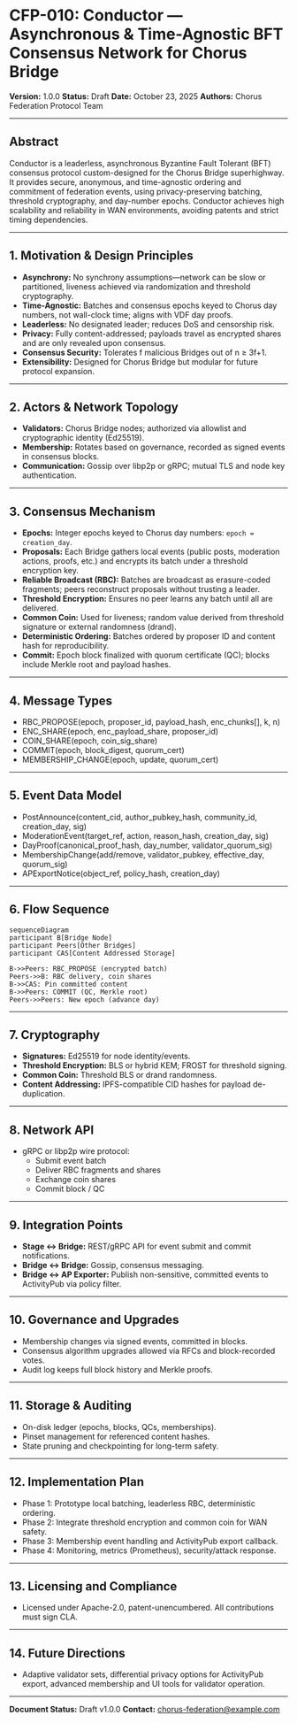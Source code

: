 # CFP-010: Conductor — Asynchronous & Time-Agnostic BFT Consensus Network for Chorus Bridge

**Version:** 1.0.0
**Status:** Draft
**Date:** October 23, 2025
**Authors:** Chorus Federation Protocol Team

---

## Abstract
Conductor is a leaderless, asynchronous Byzantine Fault Tolerant (BFT) consensus protocol custom-designed for the Chorus Bridge superhighway. It provides secure, anonymous, and time-agnostic ordering and commitment of federation events, using privacy-preserving batching, threshold cryptography, and day-number epochs. Conductor achieves high scalability and reliability in WAN environments, avoiding patents and strict timing dependencies.

---

## 1. Motivation & Design Principles

- **Asynchrony:** No synchrony assumptions—network can be slow or partitioned, liveness achieved via randomization and threshold cryptography.
- **Time-Agnostic:** Batches and consensus epochs keyed to Chorus day numbers, not wall-clock time; aligns with VDF day proofs.
- **Leaderless:** No designated leader; reduces DoS and censorship risk.
- **Privacy:** Fully content-addressed; payloads travel as encrypted shares and are only revealed upon consensus.
- **Consensus Security:** Tolerates f malicious Bridges out of n ≥ 3f+1.
- **Extensibility:** Designed for Chorus Bridge but modular for future protocol expansion.

---

## 2. Actors & Network Topology
- **Validators:** Chorus Bridge nodes; authorized via allowlist and cryptographic identity (Ed25519).
- **Membership:** Rotates based on governance, recorded as signed events in consensus blocks.
- **Communication:** Gossip over libp2p or gRPC; mutual TLS and node key authentication.

---

## 3. Consensus Mechanism
- **Epochs:** Integer epochs keyed to Chorus day numbers: `epoch = creation_day`.
- **Proposals:** Each Bridge gathers local events (public posts, moderation actions, proofs, etc.) and encrypts its batch under a threshold encryption key.
- **Reliable Broadcast (RBC):** Batches are broadcast as erasure-coded fragments; peers reconstruct proposals without trusting a leader.
- **Threshold Encryption:** Ensures no peer learns any batch until all are delivered.
- **Common Coin:** Used for liveness; random value derived from threshold signature or external randomness (drand).
- **Deterministic Ordering:** Batches ordered by proposer ID and content hash for reproducibility.
- **Commit:** Epoch block finalized with quorum certificate (QC); blocks include Merkle root and payload hashes.

---

## 4. Message Types
- RBC_PROPOSE(epoch, proposer_id, payload_hash, enc_chunks[], k, n)
- ENC_SHARE(epoch, enc_payload_share, proposer_id)
- COIN_SHARE(epoch, coin_sig_share)
- COMMIT(epoch, block_digest, quorum_cert)
- MEMBERSHIP_CHANGE(epoch, update, quorum_cert)

---

## 5. Event Data Model
- PostAnnounce(content_cid, author_pubkey_hash, community_id, creation_day, sig)
- ModerationEvent(target_ref, action, reason_hash, creation_day, sig)
- DayProof(canonical_proof_hash, day_number, validator_quorum_sig)
- MembershipChange(add/remove, validator_pubkey, effective_day, quorum_sig)
- APExportNotice(object_ref, policy_hash, creation_day)

---

## 6. Flow Sequence

```mermaid
sequenceDiagram
participant B[Bridge Node]
participant Peers[Other Bridges]
participant CAS[Content Addressed Storage]

B->>Peers: RBC_PROPOSE (encrypted batch)
Peers->>B: RBC delivery, coin shares
B->>CAS: Pin committed content
B->>Peers: COMMIT (QC, Merkle root)
Peers->>Peers: New epoch (advance day)
```

---

## 7. Cryptography
- **Signatures:** Ed25519 for node identity/events.
- **Threshold Encryption:** BLS or hybrid KEM; FROST for threshold signing.
- **Common Coin:** Threshold BLS or drand randomness.
- **Content Addressing:** IPFS-compatible CID hashes for payload de-duplication.

---

## 8. Network API
- gRPC or libp2p wire protocol:
  - Submit event batch
  - Deliver RBC fragments and shares
  - Exchange coin shares
  - Commit block / QC

---

## 9. Integration Points
- **Stage ↔ Bridge:** REST/gRPC API for event submit and commit notifications.
- **Bridge ↔ Bridge:** Gossip, consensus messaging.
- **Bridge ↔ AP Exporter:** Publish non-sensitive, committed events to ActivityPub via policy filter.

---

## 10. Governance and Upgrades
- Membership changes via signed events, committed in blocks.
- Consensus algorithm upgrades allowed via RFCs and block-recorded votes.
- Audit log keeps full block history and Merkle proofs.

---

## 11. Storage & Auditing
- On-disk ledger (epochs, blocks, QCs, memberships).
- Pinset management for referenced content hashes.
- State pruning and checkpointing for long-term safety.

---

## 12. Implementation Plan
- Phase 1: Prototype local batching, leaderless RBC, deterministic ordering.
- Phase 2: Integrate threshold encryption and common coin for WAN safety.
- Phase 3: Membership event handling and ActivityPub export callback.
- Phase 4: Monitoring, metrics (Prometheus), security/attack response.

---

## 13. Licensing and Compliance
- Licensed under Apache-2.0, patent-unencumbered. All contributions must sign CLA.

---

## 14. Future Directions
- Adaptive validator sets, differential privacy options for ActivityPub export, advanced membership and UI tools for validator operation.

---

**Document Status:** Draft v1.0.0
**Contact:** chorus-federation@example.com
